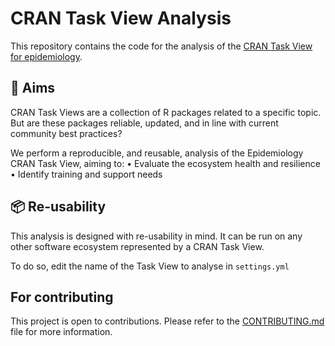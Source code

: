 # CRAN Task View Analysis

This repository contains the code for the analysis of the [CRAN Task View for epidemiology](https://github.com/cran-task-views/Epidemiology).

## 🎯 Aims

CRAN Task Views are a collection of R packages related to a specific topic.
But are these packages reliable, updated, and in line with current community best practices?

We perform a reproducible, and reusable, analysis of the Epidemiology CRAN Task View, aiming to:
  • Evaluate the ecosystem health and resilience
  • Identify training and support needs

## 📦 Re-usability

This analysis is designed with re-usability in mind. It can be run on any other software ecosystem represented by a CRAN Task View.

To do so, edit the name of the Task View to analyse in `settings.yml`

## For contributing

This project is open to contributions. Please refer to the [CONTRIBUTING.md](CONTRIBUTING.md) file for more information.
